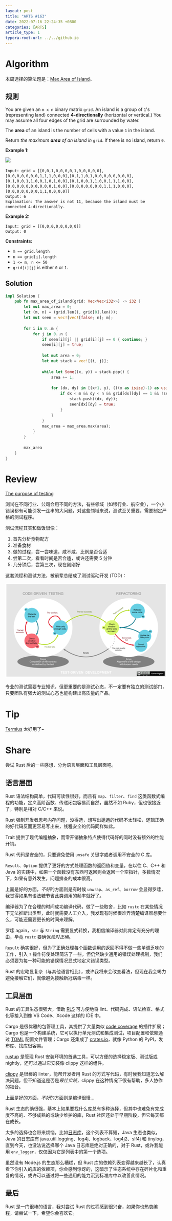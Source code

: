 ```yaml
---
layout: post
title: "ARTS #163"
date: 2022-07-16 22:24:35 +0800
categories: [ARTS]
article_type: 1
typora-root-url: ../../github.io
---
```



# Algorithm

本周选择的算法题是：[Max Area of Island](https://leetcode.com/problems/max-area-of-island/)。


## 规则

You are given an `m x n` binary matrix `grid`. An island is a group of `1`'s (representing land) connected **4-directionally** (horizontal or vertical.) You may assume all four edges of the grid are surrounded by water.

The **area** of an island is the number of cells with a value `1` in the island.

Return *the maximum **area** of an island in* `grid`. If there is no island, return `0`.

 

**Example 1:**

![](https://assets.leetcode.com/uploads/2021/05/01/maxarea1-grid.jpg)

```
Input: grid = [[0,0,1,0,0,0,0,1,0,0,0,0,0],[0,0,0,0,0,0,0,1,1,1,0,0,0],[0,1,1,0,1,0,0,0,0,0,0,0,0],[0,1,0,0,1,1,0,0,1,0,1,0,0],[0,1,0,0,1,1,0,0,1,1,1,0,0],[0,0,0,0,0,0,0,0,0,0,1,0,0],[0,0,0,0,0,0,0,1,1,1,0,0,0],[0,0,0,0,0,0,0,1,1,0,0,0,0]]
Output: 6
Explanation: The answer is not 11, because the island must be connected 4-directionally.
```

**Example 2:**

```
Input: grid = [[0,0,0,0,0,0,0,0]]
Output: 0
```

 

**Constraints:**

- `m == grid.length`
- `n == grid[i].length`
- `1 <= m, n <= 50`
- `grid[i][j]` is either `0` or `1`.

## Solution

```rust
impl Solution {
    pub fn max_area_of_island(grid: Vec<Vec<i32>>) -> i32 {
        let mut max_area = 0;
        let (m, n) = (grid.len(), grid[0].len());
        let mut seen = vec![vec![false; n]; m];

        for i in 0..m {
            for j in 0..n {
                if seen[i][j] || grid[i][j] == 0 { continue; }
                seen[i][j] = true;

                let mut area = 0;
                let mut stack = vec![(i, j)];

                while let Some((x, y)) = stack.pop() {
                    area += 1;

                    for (dx, dy) in [(x+1, y), (((x as isize)-1) as usize, y), (x, y+1), (x, ((y as isize)-1) as usize)] {
                        if dx < m && dy < n && grid[dx][dy] == 1 && !seen[dx][dy] {
                            stack.push((dx, dy));
                            seen[dx][dy] = true;
                        }
                    }
                }
                max_area = max_area.max(area);
            }
        }
        
        max_area
    }
}
```


# Review

[The purpose of testing](https://medium.com/swlh/the-purpose-of-testing-a1115ae65d46)

测试在不同行业、公司会用不同的方法，有些领域（如银行业、航空业），一个小错误都有可能引发一连串的大问题，对这些领域来说，测试至关重要，需要制定严格的测试程序。

测试流程其实和做饭很像：

1. 首先分析食物配方
2. 准备食材
3. 做的过程，尝一尝味道，咸不咸、比例是否合适
4. 尝第二次，看看时间是否合适，或许还需要 5 分钟
5. 几分钟后，尝第三次，现在刚刚好

这套流程和测试方法，被前辈总结成了测试驱动开发 (TDD)：

![](/assets/img/163-1.png)

专业的测试需要专业知识，但更重要的是测试心态，不一定要有独立的测试部门，只要团队有强大的测试心态也能构建出高质量的产品。

# Tip

[Termius](https://termius.com/) 太好用了~

# Share

尝试 Rust 后的一些感想，分为语言层面和工具层面吧。

## 语言层面

Rust 语法结构简单，代码可读性很好，而且有 `map`、`filter`、`find` 这类函数式编程的功能，定义高阶函数、传递闭包容易而自然，虽然不如 Ruby，但也很接近了，特别是相对 C/C++ 来说。

Rust 强制开发者思考内存问题，没得选，想写出邋遢的代码不太轻松，逻辑正确的好代码反而更容易写出来，线程安全的代码同样如此。

Trait 提供了现代编程抽象，而零开销抽象特点使得代码好的同时没有额外的性能开销。

Rust 代码是安全的，只要避免使用 `unsafe` 关键字或者调用不安全的 C 库。

`Result`、`Option` 提供了更好的方式处理函数的返回值和变量，在以往 C、C++ 和 Java 的实践中，如果一个函数没有东西可返回则会返回一个空指针，多数情况下，如果有意外发生，问题排查的成本很高。

上面是好的方面，*不好*的方面则是有时候 `unwrap`、`as_ref`、`borrow` 会显得罗嗦，我觉得如果有语法糖节省此类调用的频率就好了。

编译器为了在合理的时间成功编译代码，做了一些取舍，比如 `rustc` 在某些情况下无法推断出类型，此时就需要人工介入，我发现有时候很难弄清楚编译器想要什么，可能还需要更长的时间来理解。

罗嗦 again，`str` 与 `String` 需要显式转换，我相信编译器对此肯定有充分的理由，毕竟 `rustc` 要确保*绝对正确*。

`Result` 确实很好，但为了正确处理每个函数调用的返回不得不做一些单调乏味的工作，引入 `?` 操作符使处理简洁了一些，但仍然缺少通用的错误处理机制，我们必须要为每一种可能的错误情况显式地定义错误类型。

Rust 的宏略显复杂（与其他语言相比），或许我将来会改变看法，但现在我会竭力避免接触它们，就像避免接触新冠病毒一样。

## 工具层面

Rust 的工具生态很强大，借助 [RLS](https://github.com/rust-lang/rls) 可方便地将 lint、代码完成、语法检查、格式化等接入到像 VS Code、Xcode 这样的 IDE 中。

Cargo 是很优雅的包管理工具，其提供了大量类似 [code coverage](https://github.com/xd009642/tarpaulin) 的插件扩展；Cargo 也是一个构建系统，它可以执行单元测试和集成测试，项目配置和依赖通过 [TOML](https://github.com/toml-lang/toml) 配置文件管理；Cargo 还集成了 [crates.io](https://crates.io/)，就像 Python 的 PyPI，发布库、找库很容易。

[rustup](https://rustup.rs/) 是管理 Rust 安装环境的首选工具，可以方便的选择稳定版、测试版或 nightly，还可以通过它安装像 clippy 这样的组件。

[clippy](https://github.com/rust-lang/rust-clippy) 是很棒的 linter，能帮开发者用 Rust 的方式写代码，有时候我知道怎么解决问题，但不知道这是否是*最佳实践*，clippy 在这种情况下很有帮助，多人协作的福音。

上面是好的方面，*不好*的方面则是编译很慢...

Rust 生态的确很强，基本上如果要找什么库总有多种选择，但其中也难免有完成度不高的、不够成熟的或缺少维护的库，Rust 社区还处于早期阶段，但它每天都在成长。

太多的选择也会带来烦恼，比如[日志库](https://github.com/rust-lang/log#in-executables)，这个列表不算短，Java 生态也类似，Java 的日志库有 java.util.logging、log4j、logback、log4j2、slf4j 和 tinylog，直到今天，也没法说选择哪个 Java 日志库是绝对正确的，对于 Rust，或许我能用 `env_logger`，仅仅因为它是列表中的第一个选项。

虽然没有 Node.js 的生态那么糟糕，但 Rust 库的依赖列表变得越来越长了，认真看下你引入的库的依赖项，你会感到惊讶的，这暗示了生态系统中存在碎片化和重复的情况，或许可以通过将一些通用的能力沉到标准库中以改善此情况。

## 最后

Rust 是一门很棒的语言，我对尝试 Rust 的过程感到很兴奋，如果你也热衷编程，请尝试一下，希望你会喜欢它。
